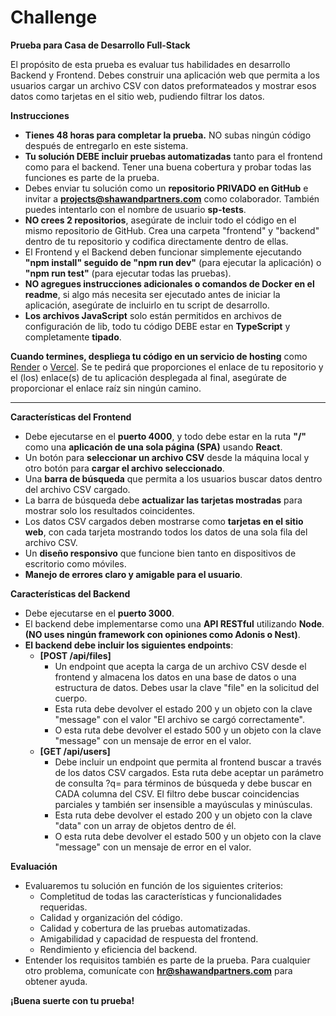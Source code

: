 # Challenge

**Prueba para Casa de Desarrollo Full-Stack**

El propósito de esta prueba es evaluar tus habilidades en desarrollo Backend y Frontend. Debes construir una aplicación web que permita a los usuarios cargar un archivo CSV con datos preformateados y mostrar esos datos como tarjetas en el sitio web, pudiendo filtrar los datos.

**Instrucciones**

- **Tienes 48 horas para completar la prueba.** NO subas ningún código después de entregarlo en este sistema.
- **Tu solución DEBE incluir pruebas automatizadas** tanto para el frontend como para el backend. Tener una buena cobertura y probar todas las funciones es parte de la prueba.
- Debes enviar tu solución como un **repositorio PRIVADO en GitHub** e invitar a **projects@shawandpartners.com** como colaborador. También puedes intentarlo con el nombre de usuario **sp-tests**.
- **NO crees 2 repositorios**, asegúrate de incluir todo el código en el mismo repositorio de GitHub. Crea una carpeta "frontend" y "backend" dentro de tu repositorio y codifica directamente dentro de ellas.
- El Frontend y el Backend deben funcionar simplemente ejecutando **"npm install" seguido de "npm run dev"** (para ejecutar la aplicación) o **"npm run test"** (para ejecutar todas las pruebas).
- **NO agregues instrucciones adicionales o comandos de Docker en el readme**, si algo más necesita ser ejecutado antes de iniciar la aplicación, asegúrate de incluirlo en tu script de desarrollo.
- **Los archivos JavaScript** solo están permitidos en archivos de configuración de lib, todo tu código DEBE estar en **TypeScript** y completamente **tipado**.

**Cuando termines, despliega tu código en un servicio de hosting** como [Render](https://render.com/) o [Vercel](https://vercel.com/). Se te pedirá que proporciones el enlace de tu repositorio y el (los) enlace(s) de tu aplicación desplegada al final, asegúrate de proporcionar el enlace raíz sin ningún camino.

---

**Características del Frontend**

- Debe ejecutarse en el **puerto 4000**, y todo debe estar en la ruta **"/"** como una **aplicación de una sola página (SPA)** usando **React**.
- Un botón para **seleccionar un archivo CSV** desde la máquina local y otro botón para **cargar el archivo seleccionado**.
- Una **barra de búsqueda** que permita a los usuarios buscar datos dentro del archivo CSV cargado.
- La barra de búsqueda debe **actualizar las tarjetas mostradas** para mostrar solo los resultados coincidentes.
- Los datos CSV cargados deben mostrarse como **tarjetas en el sitio web**, con cada tarjeta mostrando todos los datos de una sola fila del archivo CSV.
- Un **diseño responsivo** que funcione bien tanto en dispositivos de escritorio como móviles.
- **Manejo de errores claro y amigable para el usuario**.

**Características del Backend**

- Debe ejecutarse en el **puerto 3000**.
- El backend debe implementarse como una **API RESTful** utilizando **Node**. **(NO uses ningún framework con opiniones como Adonis o Nest)**.
- **El backend debe incluir los siguientes endpoints**:
    - **[POST /api/files]**
        - Un endpoint que acepta la carga de un archivo CSV desde el frontend y almacena los datos en una base de datos o una estructura de datos. Debes usar la clave "file" en la solicitud del cuerpo.
        - Esta ruta debe devolver el estado 200 y un objeto con la clave "message" con el valor "El archivo se cargó correctamente".
        - O esta ruta debe devolver el estado 500 y un objeto con la clave "message" con un mensaje de error en el valor.
    - **[GET /api/users]**
        - Debe incluir un endpoint que permita al frontend buscar a través de los datos CSV cargados. Esta ruta debe aceptar un parámetro de consulta ?q= para términos de búsqueda y debe buscar en CADA columna del CSV. El filtro debe buscar coincidencias parciales y también ser insensible a mayúsculas y minúsculas.
        - Esta ruta debe devolver el estado 200 y un objeto con la clave "data" con un array de objetos dentro de él.
        - O esta ruta debe devolver el estado 500 y un objeto con la clave "message" con un mensaje de error en el valor.

**Evaluación**

- Evaluaremos tu solución en función de los siguientes criterios:
    - Completitud de todas las características y funcionalidades requeridas.
    - Calidad y organización del código.
    - Calidad y cobertura de las pruebas automatizadas.
    - Amigabilidad y capacidad de respuesta del frontend.
    - Rendimiento y eficiencia del backend.
- Entender los requisitos también es parte de la prueba. Para cualquier otro problema, comunícate con **hr@shawandpartners.com** para obtener ayuda.

**¡Buena suerte con tu prueba!**